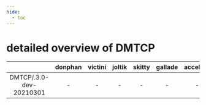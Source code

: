 ```yaml
---
hide:
  - toc
---
```


detailed overview of DMTCP
==========================

| |donphan|victini|joltik|skitty|gallade|accelgor|swalot|doduo|
| :---: | :---: | :---: | :---: | :---: | :---: | :---: | :---: | :---: |
|DMTCP/.3.0-dev-20210301|-|-|-|-|-|-|x|x|
